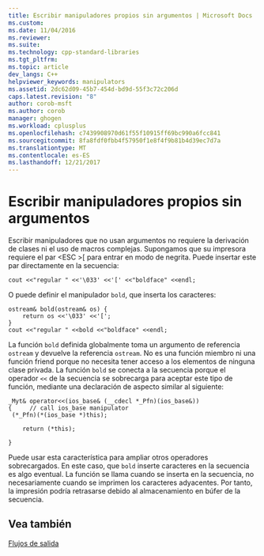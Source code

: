 ```yaml
---
title: Escribir manipuladores propios sin argumentos | Microsoft Docs
ms.custom: 
ms.date: 11/04/2016
ms.reviewer: 
ms.suite: 
ms.technology: cpp-standard-libraries
ms.tgt_pltfrm: 
ms.topic: article
dev_langs: C++
helpviewer_keywords: manipulators
ms.assetid: 2dc62d09-45b7-454d-bd9d-55f3c72c206d
caps.latest.revision: "8"
author: corob-msft
ms.author: corob
manager: ghogen
ms.workload: cplusplus
ms.openlocfilehash: c7439908970d61f55f10915ff69bc990a6fcc841
ms.sourcegitcommit: 8fa8fdf0fbb4f57950f1e8f4f9b81b4d39ec7d7a
ms.translationtype: MT
ms.contentlocale: es-ES
ms.lasthandoff: 12/21/2017
---
```

# <a name="writing-your-own-manipulators-without-arguments"></a>Escribir manipuladores propios sin argumentos
Escribir manipuladores que no usan argumentos no requiere la derivación de clases ni el uso de macros complejas. Supongamos que su impresora requiere el par \<ESC >[ para entrar en modo de negrita. Puede insertar este par directamente en la secuencia:  
  
```  
cout <<"regular " <<'\033' <<'[' <<"boldface" <<endl;  
```  
  
 O puede definir el manipulador `bold`, que inserta los caracteres:  
  
```  
ostream& bold(ostream& os) {  
    return os <<'\033' <<'[';  
}  
cout <<"regular " <<bold <<"boldface" <<endl;  
```  
  
 La función `bold` definida globalmente toma un argumento de referencia `ostream` y devuelve la referencia `ostream`. No es una función miembro ni una función friend porque no necesita tener acceso a los elementos de ninguna clase privada. La función `bold` se conecta a la secuencia porque el operador `<<` de la secuencia se sobrecarga para aceptar este tipo de función, mediante una declaración de aspecto similar al siguiente:  
  
```  
_Myt& operator<<(ios_base& (__cdecl *_Pfn)(ios_base&))  
{     // call ios_base manipulator  
 (*_Pfn)(*(ios_base *)this);

    return (*this);

}  
```  
  
 Puede usar esta característica para ampliar otros operadores sobrecargados. En este caso, que `bold` inserte caracteres en la secuencia es algo eventual. La función se llama cuando se inserta en la secuencia, no necesariamente cuando se imprimen los caracteres adyacentes. Por tanto, la impresión podría retrasarse debido al almacenamiento en búfer de la secuencia.  
  
## <a name="see-also"></a>Vea también  
 [Flujos de salida](../standard-library/output-streams.md)

